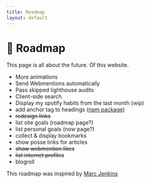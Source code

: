 ```yaml
---
title: Roadmap
layout: default
---
```


# 🚦 Roadmap
This page is all about the future. Of this website.
- More animations
- Send Webmentions automatically
- Pass skipped lighthouse audits
- Client-side search
- Display my spotify habits from the last month (wip)
- add anchor tag to headings ([npm package](https://github.com/valeriangalliat/markdown-it-anchor))
- ~~redesign links~~
- list site goals (roadmap page?)
- list personal goals (now page?)
- collect & display bookmarks
- show posse links for articles
- ~~show webmention likes~~
- ~~list internet profiles~~
- blogroll

This roadmap was inspired by [Marc Jenkins](https://marcjenkins.co.uk/roadmap/)
